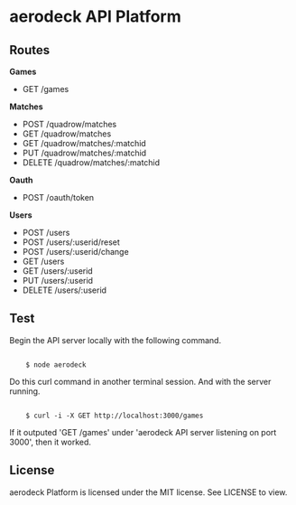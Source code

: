 <h1>aerodeck API Platform</h1>

<h2>Routes</h2>
<p><b>Games</b></p>
<ul>
	<li>
		GET /games
	</li>
</ul>
<p><b>Matches</b></p>
<ul>
	<li>
		POST /quadrow/matches
	</li>
	<li>
		GET /quadrow/matches
	</li>
	<li>
		GET /quadrow/matches/:matchid
	</li>
	<li>
		PUT /quadrow/matches/:matchid
	</li>
	<li>
		DELETE /quadrow/matches/:matchid
	</li>
</ul>
<p><b>Oauth</b></p>
<ul>
	<li>
		POST /oauth/token
	</li>
</ul>
<p><b>Users</b></p>
<ul>
	<li>
		POST /users
	</li>
	<li>
		POST /users/:userid/reset
	</li>
	<li>
		POST /users/:userid/change
	</li>
	<li>
		GET /users
	</li>
	<li>
		GET /users/:userid
	</li>
	<li>
		PUT /users/:userid
	</li>
	<li>
		DELETE /users/:userid
	</li>
</ul>
<h2>Test</h2>
<p>Begin the API server locally with the following command.</p>
<code>
	$ node aerodeck 
</code>

<p>Do this curl command in another terminal session. And with the server running.</p>

<code>
	$ curl -i -X GET http://localhost:3000/games
</code>

<p>If it outputed 'GET /games' under 'aerodeck API server listening on port 3000', then it worked.</p>
<h2>License</h2>
<p>aerodeck Platform is licensed under the MIT license. See LICENSE to view.</p> 

